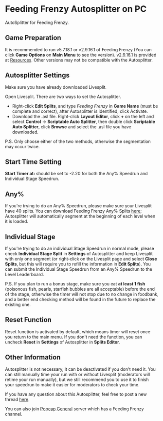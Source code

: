 # Feeding Frenzy Autosplitter on PC

AutoSplitter for Feeding Frenzy.

## Game Preparation

It is recommended to run v5.7.18.1 or v2.9.16.1 of Feeding Frenzy (You can click **Game Options** on **Main Menu** to see the version). v2.9.16.1 is provided at [Resources](https://www.speedrun.com/feeding_frenzy/resources). Other versions may not be compatible with the Autosplitter.

## Autosplitter Settings

Make sure you have already downloaded Livesplit.

Open Livesplit. There are two ways to set the Autosplitter.

* Right-click **Edit Splits**, and type *Feeding Frenzy* in **Game Name** (must be complete and correct),  after Autosplitter is identified, click Activate.
* Download the .asl file. Right-click **Layout Editor**, click **+** on the left and select **Control** -> **Scriptable Auto Splitter**, then double click **Scriptable Auto Splitter**, click **Browse** and select the .asl file you have downloaded.

P.S. Only choose either of the two methods, otherwise the segmentation may occur twice.

## Start Time Setting

**Start Timer at:** should be set to -2.20 for both the Any% Speedrun and Individual Stage Speedrun.

## Any%

If you're trying to do an Any% Speedrun, please make sure your Livesplit have 40 splits. You can download Feeding Frenzy Any% Splits [here](https://www.speedrun.com/feeding_frenzy/resources); Autosplitter will automatically segment at the beginning of each level when it is loaded.

## Individual Stage

If you're trying to do an individual Stage Speedrun in normal mode, please check **Individual Stage Split** in **Settings** of Autosplitter and keep Livesplit with only one segment (or right-click on the Livesplit page and select **Close Splits**, but this will require you to refill the information in **Edit Splits**). You can submit the Individual Stage Speedrun from an Any% Speedrun to the Level Leaderboard.

P.S. If you plan to run a bonus stage, make sure you eat **at least 1 fish** (poisonous fish, pearls, starfish bubbles are all acceptable) before the end of the stage, otherwise the timer will not stop due to no change in foodbank, and a better end checking method will be found in the future to replace the existing one.

## Reset Function 

Reset function is activated by default, which means timer will reset once you return to the main menu. If you don't need the function, you can uncheck **Reset** in **Settings** of Autosplitter in **Splits Editor**.

## Other Information

Autosplitter is not necessary, it can be deactivated if you don't need it. You can still manually time your run with or without Livesplit (moderators will retime your run manually), but we still recommend you to use it to finish your speedrun to make it easier for moderators to check your time.

If you have any question about this Autosplitter, feel free to post a new thread [here](https://www.speedrun.com/feeding_frenzy/forum).

You can also join [Popcap General](https://discord.gg/cnUe7dhNfS) server which has a Feeding Frenzy channel.
